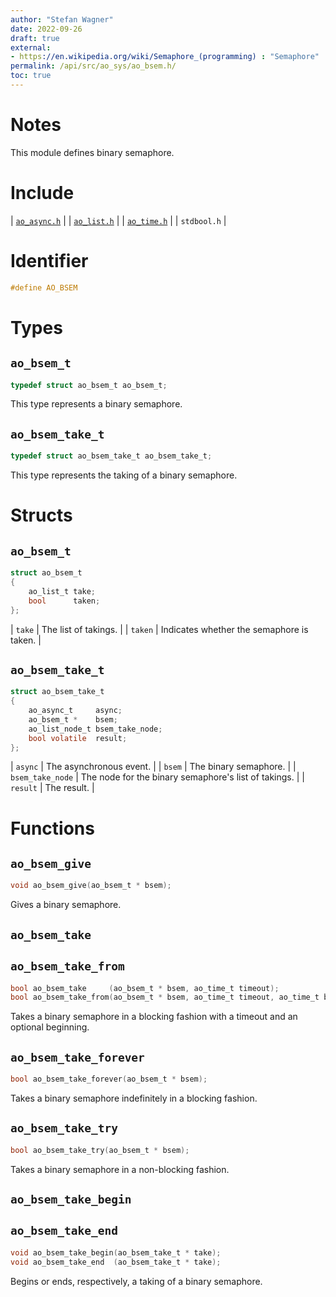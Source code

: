 ```yaml
---
author: "Stefan Wagner"
date: 2022-09-26
draft: true
external:
- https://en.wikipedia.org/wiki/Semaphore_(programming) : "Semaphore"
permalink: /api/src/ao_sys/ao_bsem.h/
toc: true
---
```


# Notes

This module defines binary semaphore.

# Include

| [`ao_async.h`](ao_async.h.md) |
| [`ao_list.h`](../ao/ao_list.h.md) |
| [`ao_time.h`](ao_time.h.md) |
| `stdbool.h` |

# Identifier

```c
#define AO_BSEM
```

# Types

## `ao_bsem_t`

```c
typedef struct ao_bsem_t ao_bsem_t;
```

This type represents a binary semaphore.

## `ao_bsem_take_t`

```c
typedef struct ao_bsem_take_t ao_bsem_take_t;
```

This type represents the taking of a binary semaphore.

# Structs

## `ao_bsem_t`

```c
struct ao_bsem_t
{
    ao_list_t take;
    bool      taken;
};
```

| `take` | The list of takings. |
| `taken` | Indicates whether the semaphore is taken. |

## `ao_bsem_take_t`

```c
struct ao_bsem_take_t
{
    ao_async_t     async;
    ao_bsem_t *    bsem;
    ao_list_node_t bsem_take_node;
    bool volatile  result;
};
```

| `async` | The asynchronous event. |
| `bsem` | The binary semaphore. |
| `bsem_take_node` | The node for the binary semaphore's list of takings. |
| `result` | The result. |

# Functions

## `ao_bsem_give`

```c
void ao_bsem_give(ao_bsem_t * bsem);
```

Gives a binary semaphore.

## `ao_bsem_take`
## `ao_bsem_take_from`

```c
bool ao_bsem_take     (ao_bsem_t * bsem, ao_time_t timeout);
bool ao_bsem_take_from(ao_bsem_t * bsem, ao_time_t timeout, ao_time_t beginning);
```

Takes a binary semaphore in a blocking fashion with a timeout and an optional beginning.

## `ao_bsem_take_forever`

```c
bool ao_bsem_take_forever(ao_bsem_t * bsem);
```

Takes a binary semaphore indefinitely in a blocking fashion.

## `ao_bsem_take_try`

```c
bool ao_bsem_take_try(ao_bsem_t * bsem);
```

Takes a binary semaphore in a non-blocking fashion.

## `ao_bsem_take_begin`
## `ao_bsem_take_end`

```c
void ao_bsem_take_begin(ao_bsem_take_t * take);
void ao_bsem_take_end  (ao_bsem_take_t * take);
```

Begins or ends, respectively, a taking of a binary semaphore.
